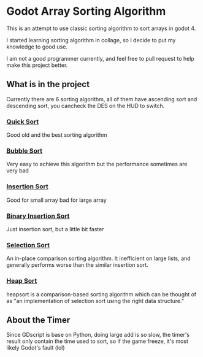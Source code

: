 # Godot Array Sorting Algorithm
 This is an attempt to use classic sorting algorithm to sort arrays in godot 4.
 
 I started learning sorting algorithm in collage, so I decide to put my knowledge to good use.

 I am not a good programmer currently, and feel free to pull request to help make this project better.

 ## What is in the project
 Currently there are 6 sorting algorithm, all of them have ascending sort and descending sort, you cancheck the DES on the HUD to switch.

 ### [Quick Sort](https://en.wikipedia.org/wiki/Quicksort)
 Good old and the best sorting algorithm

 ### [Bubble Sort](https://en.wikipedia.org/wiki/Bubble_sort)
 Very easy to achieve this algorithm but the performance sometimes are very bad

 ### [Insertion Sort](https://en.wikipedia.org/wiki/Insertion_sort)
 Good for small array bad for large array

 ### [Binary Insertion Sort](https://en.wikipedia.org/wiki/Insertion_sort)
 Just insertion sort, but a little bit faster

 ### [Selection Sort](https://en.wikipedia.org/wiki/Selection_sort)
 An in-place comparison sorting algorithm. It inefficient on large lists, and generally performs worse than the similar insertion sort. 

 ### [Heap Sort](https://en.wikipedia.org/wiki/Heapsort)
 heapsort is a comparison-based sorting algorithm which can be thought of as "an implementation of selection sort using the right data structure."

 ## About the Timer
 Since GDscript is base on Python, doing large add is so slow, the timer's result only contain the time used to sort, so if the game freeze, it's most likely Godot's fault (lol)
